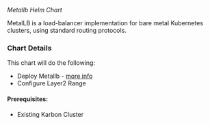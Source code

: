 *Metallb Helm Chart*

MetalLB is a load-balancer implementation for bare metal Kubernetes clusters, using standard routing protocols.

### Chart Details

This chart will do the following:

- Deploy Metallb - [more info](https://metallb.universe.tf/)
- Configure Layer2 Range

#### Prerequisites:

- Existing Karbon Cluster
